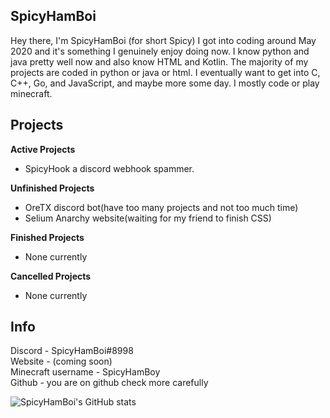 ## SpicyHamBoi
Hey there, I'm SpicyHamBoi (for short Spicy) I got into coding around May 2020 and it's something I genuinely enjoy doing now. I know python and java pretty well now and also know HTML and Kotlin. The majority of my projects are coded in python or java or html. I eventually want to get into C, C++, Go, and JavaScript, and maybe more some day. I mostly code or play minecraft.

## Projects 
**Active Projects** <br>
- SpicyHook a discord webhook spammer.


**Unfinished Projects** <br>
- OreTX discord bot(have too many projects and not too much time)
- Selium Anarchy website(waiting for my friend to finish CSS)

**Finished Projects** <br>
- None currently

**Cancelled Projects** <br>
- None currently


## Info 
Discord - SpicyHamBoi#8998 <br />
Website - (coming soon)<br />
Minecraft username - SpicyHamBoy <br />
Github - you are on github check more carefully

![SpicyHamBoi's GitHub stats](https://github-readme-stats.vercel.app/api?username=SpicyHamBoi&show_icons=true&theme=onedark&&hide=stars)


                                                                           


